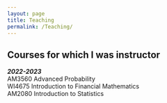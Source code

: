 ```yaml
---
layout: page
title: Teaching
permalink: /Teaching/
---
```

## Courses for which I was instructor
***2022-2023*** \
AM3560 Advanced Probability \
WI4675 Introduction to Financial Mathematics \
AM2080 Introduction to Statistics 
